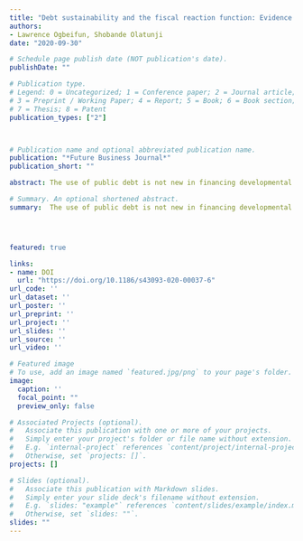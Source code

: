 ```yaml
---
title: "Debt sustainability and the fiscal reaction function: Evidence from MIST countries"
authors:
- Lawrence Ogbeifun, Shobande Olatunji
date: "2020-09-30"

# Schedule page publish date (NOT publication's date).
publishDate: ""

# Publication type.
# Legend: 0 = Uncategorized; 1 = Conference paper; 2 = Journal article;
# 3 = Preprint / Working Paper; 4 = Report; 5 = Book; 6 = Book section;
# 7 = Thesis; 8 = Patent
publication_types: ["2"]



# Publication name and optional abbreviated publication name.
publication: "*Future Business Journal*"
publication_short: ""

abstract: The use of public debt is not new in financing developmental objectives. A significant challenge arose when it became obvious that the indebted countries could not fulfill its existing financial obligation to the rest of the world where debt is sourced. For a panel of 4 heterogeneous countries from 1990 to 2017, we study governments’ reactions to debt accumulation and the corrective measures taken when its borrowings result in a rise in debt–GDP ratio. The study evidence is based on the fixed effect and the feasible generalized least squares estimators. We find evidence that primary balance improves by about 0.005–0.013 for every 1 percentage point increase in central government debt after controlling for other relevant factors. The results further suggest that the accrued interest payments on debt reflect the effective debt management policies across the countries, whereas the activities on the current account balance impose a possible threat to the primary balance. The study calls for policies that increase fiscal bases through the reduction in fiscal expenditure and the reinforcement of tax base revenue across the MIST countries.

# Summary. An optional shortened abstract.
summary:  The use of public debt is not new in financing developmental objectives. A significant challenge arose when it became obvious that the indebted countries could not fulfill its existing financial obligation to the rest of the world where debt is sourced. For a panel of 4 heterogeneous countries from 1990 to 2017, we study governments’ reactions to debt accumulation and the corrective measures taken when its borrowings result in a rise in debt–GDP ratio. The study evidence is based on the fixed effect and the feasible generalized least squares estimators. We find evidence that primary balance improves by about 0.005–0.013 for every 1 percentage point increase in central government debt after controlling for other relevant factors. The results further suggest that the accrued interest payments on debt reflect the effective debt management policies across the countries, whereas the activities on the current account balance impose a possible threat to the primary balance. The study calls for policies that increase fiscal bases through the reduction in fiscal expenditure and the reinforcement of tax base revenue across the MIST countries.




featured: true

links:
- name: DOI
  url: "https://doi.org/10.1186/s43093-020-00037-6"
url_code: ''
url_dataset: ''
url_poster: ''
url_preprint: ''
url_project: ''
url_slides: ''
url_source: ''
url_video: ''

# Featured image
# To use, add an image named `featured.jpg/png` to your page's folder. 
image:
  caption: ''
  focal_point: ""
  preview_only: false

# Associated Projects (optional).
#   Associate this publication with one or more of your projects.
#   Simply enter your project's folder or file name without extension.
#   E.g. `internal-project` references `content/project/internal-project/index.md`.
#   Otherwise, set `projects: []`.
projects: []

# Slides (optional).
#   Associate this publication with Markdown slides.
#   Simply enter your slide deck's filename without extension.
#   E.g. `slides: "example"` references `content/slides/example/index.md`.
#   Otherwise, set `slides: ""`.
slides: ""
---
```

